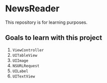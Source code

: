 NewsReader
==========
This repository is for learning purposes. 

Goals to learn with this project
-------
1. `ViewController`
2.  `UITableView`
3. `UIImage`
4. `NSURLRequest `
5. `UILabel`
6. `UITextView`
